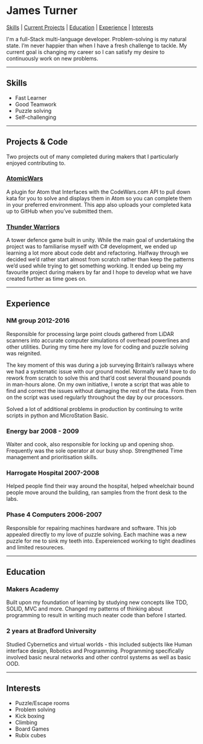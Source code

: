 # James Turner
[Skills](#skills) | [Current Projects](#projects) | [Education](#education) | [Experience](#experience) | [Interests](#interests)

I'm a full-Stack multi-language developer. Problem-solving is my natural state. I’m never happier than when I have a fresh challenge to tackle. My current goal is changing my career so I can satisfy my desire to continuously work on new problems.

***
## <a name="skills">Skills</a>
* Fast Learner
* Good Teamwork
* Puzzle solving
* Self-challenging

***

## <a name="projects">Projects & Code</a>
Two projects out of many completed during makers that I particularly enjoyed contributing to.
### [AtomicWars](https://github.com/JamesTurnerGit/Atomic-Wars)
A plugin for Atom that Interfaces with the CodeWars.com API to pull down kata for you to solve and displays them in Atom so you can complete them in your preferred environment. This app also uploads your completed kata up to GitHub when you’ve submitted them.
### [Thunder Warriors](http://thunder-warriors.herokuapp.com/)
A tower defence game built in unity. While the main goal of undertaking the project was to familiarise myself with C# development, we ended up learning a lot more about code debt and refactoring. Halfway through we decided we’d rather start almost from scratch rather than keep the patterns we’d used while trying to get something working. It ended up being my favourite project during makers by far and I hope to develop what we have created further as time goes on.
***

## <a name="experience">Experience</a> 

### NM group 2012-2016 

Responsible for processing large point clouds gathered from LiDAR scanners into accurate computer simulations of overhead powerlines and other utilities. During my time here my love for coding and puzzle solving was reignited. 

The key moment of this was during a job surveying Britain’s railways where we had a systematic issue with our ground model. Normally we’d have to do rework from scratch to solve this and that’d cost several thousand pounds in man-hours alone. On my own initiative, I wrote a script that was able to find and correct the issues without damaging the rest of the data. From then on the script was used regularly throughout the day by our processors. 

Solved a lot of additional problems in production by continuing to write scripts in python and MicroStation Basic.  

### Energy bar 2008 - 2009 

Waiter and cook, also responsible for locking up and opening shop. Frequently was the sole operator at our busy shop. Strengthened Time management and prioritisation skills.  

### Harrogate Hospital 2007-2008 

Helped people find their way around the hospital, helped wheelchair bound people move around the building, ran samples from the front desk to the labs. 

### Phase 4 Computers 2006-2007 

Responsible for repairing machines hardware and software. This job appealed directly to my love of puzzle solving. Each machine was a new puzzle for me to sink my teeth into. Expereienced working to tight deadlines and limited resoureces.
*** 

## <a name="Education">Education</a>

### Makers Academy

Built upon my foundation of learning by studying new concepts like TDD, SOLID, MVC and more. Changed my patterns of thinking about programming to result in writing much neater code than before I started.

### 2 years at Bradford University

Studied Cybernetics and virtual worlds - this included subjects like Human interface design, Robotics and Programming. Programming specifically involved basic neural networks and other control systems as well as basic OOD.
***

## <a name="interests">Interests</a>
* Puzzle/Escape rooms 
* Problem solving
* Kick boxing
* Climbing
* Board Games
* Rubix cubes
